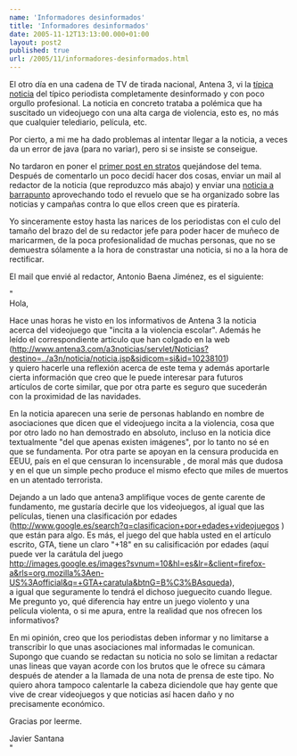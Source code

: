```yaml
---
name: 'Informadores desinformados'
title: 'Informadores desinformados'
date: 2005-11-12T13:13:00.000+01:00
layout: post2
published: true
url: /2005/11/informadores-desinformados.html
---
```


El otro día en una cadena de TV de tirada nacional, Antena 3, vi la [típica noticia](http://www.antena3.com/a3noticias/servlet/Noticias?destino=../a3n/noticia/noticia.jsp&sidicom=si&id=10238101) del típico periodista completamente desinformado y con poco orgullo profesional. La noticia en concreto trataba a polémica que ha suscitado un videojuego con una alta carga de violencia, esto es, no más que cualquier telediario, película, etc.  
  
Por cierto, a mi me ha dado problemas al intentar llegar a la noticia, a veces da un error de java (para no variar), pero si se insiste se conseigue.  
  
No tardaron en poner el [primer post en stratos](http://www.stratos-ad.com/forums/index.php?act=ST&f=27&t=5618) quejándose del tema. Después de comentarlo un poco decidí hacer dos cosas, enviar un mail al redactor de la noticia (que reproduzco más abajo) y enviar una [noticia a barrapunto](http://barrapunto.com/articles/05/11/12/1119246.shtml) aprovechando todo el revuelo que se ha organizado sobre las noticias y campañas contra lo que ellos creen que es piratería.  
  
Yo sinceramente estoy hasta las narices de los periodistas con el culo del tamaño del brazo del de su redactor jefe para poder hacer de muñeco de maricarmen, de la poca profesionalidad de muchas personas, que no se demuestra sólamente a la hora de constrastar una noticia, si no a la hora de rectificar.  
  
El mail que envié al redactor, Antonio Baena Jiménez, es el siguiente:  
  
"  
Hola,  
  
Hace unas horas he visto en los informativos de Antena 3 la noticia  
acerca del videojuego que "incita a la violencia escolar". Además he  
leído el correspondiente artículo que han colgado en la web  
(http://www.antena3.com/a3noticias/servlet/Noticias?destino=../a3n/noticia/noticia.jsp&sidicom=si&id=10238101)  
y quiero hacerle una reflexión acerca de este tema y además aportarle  
cierta información que creo que le puede interesar para futuros  
artículos de corte similar, que por otra parte es seguro que sucederán  
con la proximidad de las navidades.  
  
En la noticia aparecen una serie de personas hablando en nombre de  
asociaciones que dicen que el videojuego incita a la violencia, cosa que  
por otro lado no han demostrado en absoluto, incluso en la noticia dice  
textualmente "del que apenas existen imágenes", por lo tanto no sé en  
que se fundamenta. Por otra parte se apoyan en la censura producida en  
EEUU, país en el que censuran lo incensurable , de moral más que dudosa  
y en el que un simple pecho produce el mismo efecto que miles de muertos  
en un atentado terrorista.  
  
Dejando a un lado que antena3 amplifique voces de gente carente de  
fundamento, me gustaría decirle que los videojuegos, al igual que las  
películas, tienen una clasificación por edades  
(http://www.google.es/search?q=clasificacion+por+edades+videojuegos )  
que están para algo. Es más, el juego del que habla usted en el artículo  
escrito, GTA, tiene un claro "+18" en su calisificación por edades (aquí  
puede ver la carátula del juego  
http://images.google.es/images?svnum=10&hl=es&lr=&client=firefox-a&rls=org.mozilla%3Aen-US%3Aofficial&q=+GTA+caratula&btnG=B%C3%BAsqueda),  
a igual que seguramente lo tendrá el dichoso jueguecito cuando llegue.  
Me pregunto yo, qué diferencia hay entre un juego violento y una  
película violenta, o si me apura, entre la realidad que nos ofrecen los  
informativos?  
  
En mi opinión, creo que los periodistas deben informar y no limitarse a  
transcribir lo que unas asociaciones mal informadas le comunican.  
Supongo que cuando se redactan su noticia no solo se limitan a redactar  
unas lineas que vayan acorde con los brutos que le ofrece su cámara  
después de atender a la llamada de una nota de prensa de este tipo. No  
quiero ahora tampoco calentarle la cabeza diciendole que hay gente que  
vive de crear videojuegos y que noticias así hacen daño y no  
precisamente económico.  
  
Gracias por leerme.  
  
  
Javier Santana  
"